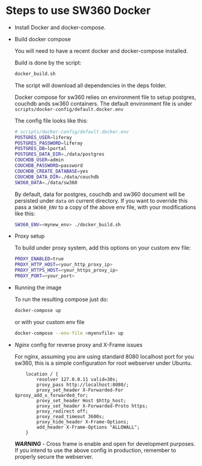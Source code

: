 # Steps to use SW360 Docker

* Install Docker and docker-compose.
* Build docker compose

    You will need to have a recent docker and docker-compose installed.

    Build is done by the script:

    ```sh
    docker_build.sh
    ```

    The script will download all dependencies in the deps folder.

    Docker compose for sw360 relies on environment file to setup postgres, couchdb ands sw360 containers.
    The default environment file is under `scripts/docker-config/default.docker.env`

    The config file looks like this:

    ```sh
    # scripts/docker-config/default.docker.env
    POSTGRES_USER=liferay
    POSTGRES_PASSWORD=liferay
    POSTGRES_DB=lportal
    POSTGRES_DATA_DIR=./data/postgres
    COUCHDB_USER=admin
    COUCHDB_PASSWORD=password
    COUCHDB_CREATE_DATABASE=yes
    COUCHDB_DATA_DIR=./data/couchdb
    SW360_DATA=./data/sw360
    ```

    By default, data for postgres, couchdb and sw360 document will be persisted under `data` on current directory. If you want to override this pass a `SW360_ENV` to a copy of the above env file, with your modifications like this:

    ```sh
    SW360_ENV=<mynew_env> ./docker_build.sh
    ```

* Proxy setup

    To build under proxy system, add this options on your custom env file:

    ```sh
    PROXY_ENABLED=true
    PROXY_HTTP_HOST=<your_http_proxy_ip>
    PROXY_HTTPS_HOST=<your_https_proxy_ip>
    PROXY_PORT=<your_port>
    ```

* Running the image

    To run the resulting compose just do:

    ```sh
    docker-compose up
    ```

    or with your custom env file

    ```sh
    docker-compose --env-file <myenvfile> up
    ```

* *Nginx* config for reverse proxy and X-Frame issues

    For nginx, assuming you are using standard 8080 localhost port for you sw360, this is a simple configuration for root webserver under Ubuntu.

    ```nginx
        location / {
            resolver 127.0.0.11 valid=30s;
            proxy_pass http://localhost:8080/;
            proxy_set_header X-Forwarded-For $proxy_add_x_forwarded_for;
            proxy_set_header Host $http_host;
            proxy_set_header X-Forwarded-Proto https;
            proxy_redirect off;
            proxy_read_timeout 3600s;
            proxy_hide_header X-Frame-Options;
            add_header X-Frame-Options "ALLOWALL";
        }
    ```

    ***WARNING*** - Cross frame is enable and open for development purposes. If you intend to use the above config in production, remember to properly secure the webserver.
